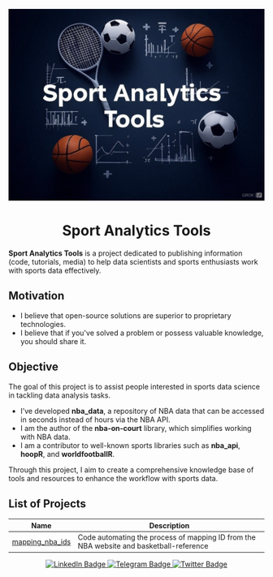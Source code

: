 <p align="center">
  <img src="https://github.com/shufinskiy/sport_analytics_tools/blob/main/sat_logo.jpeg"/>
</p>

<h1 align="center">Sport Analytics Tools</h1>

**Sport Analytics Tools** is a project dedicated to publishing information (code, tutorials, media) to help data scientists and sports enthusiasts work with sports data effectively.

## Motivation

- I believe that open-source solutions are superior to proprietary technologies.  
- I believe that if you've solved a problem or possess valuable knowledge, you should share it.  

## Objective

The goal of this project is to assist people interested in sports data science in tackling data analysis tasks. 

- I’ve developed **nba_data**, a repository of NBA data that can be accessed in seconds instead of hours via the NBA API.  
- I am the author of the **nba-on-court** library, which simplifies working with NBA data.  
- I am a contributor to well-known sports libraries such as **nba_api**, **hoopR**, and **worldfootballR**.  

Through this project, I aim to create a comprehensive knowledge base of tools and resources to enhance the workflow with sports data.

## List of Projects

|Name|Description|
|------|---------|
|[mapping_nba_ids](https://github.com/shufinskiy/sport_analytics_tools/tree/main/mapping_nba_ids)| Code automating the process of mapping ID from the NBA website and basketball-reference|

<div id="header" align="center">
  <div id="badges">
    <a href="https://www.linkedin.com/in/vladislav-shufinskiy/">
      <img src="https://img.shields.io/badge/LinkedIn-blue?style=for-the-badge&logo=linkedin&logoColor=white" alt="LinkedIn Badge"/>
    </a>
    <a href="https://t.me/brains14482">
      <img src="https://img.shields.io/badge/Telegram-blue?style=for-the-badge&logo=telegram&logoColor=white" alt="Telegram Badge"/>
    </a>
    <a href="https://twitter.com/vshufinskiy">
      <img src="https://img.shields.io/badge/Twitter-blue?style=for-the-badge&logo=twitter&logoColor=white" alt="Twitter Badge"/>
    </a>
  </div>
</div>

